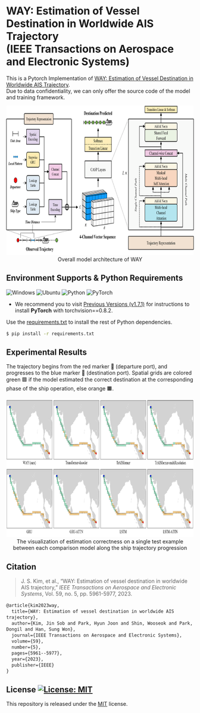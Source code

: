 # WAY: Estimation of Vessel Destination in Worldwide AIS Trajectory</br>(IEEE Transactions on Aerospace and Electronic Systems) 
This is a Pytorch Implementation of [WAY: Estimation of Vessel Destination in Worldwide AIS Trajectory](https://ieeexplore.ieee.org/document/10107762).  
Due to data confidentiality, we can only offer the source code of the model and training framework.

<p align="center">
<img src="/fig/Fig-Model_Overview.png" width="800" height="400">   
  <br>Overall model architecture of WAY
</p>

## Environment Supports & Python Requirements
![Windows](https://img.shields.io/badge/Windows-10&11-%230079d5?style=for-the-badge&logo=windows&logoColor=white)
![Ubuntu](https://img.shields.io/badge/Ubuntu-18.04+-E95420?style=for-the-badge&logo=ubuntu&logoColor=E95420)
![Python](https://img.shields.io/badge/Python-3.8.8-3670A0?style=for-the-badge&logo=python&logoColor=ffdd54)
![PyTorch](https://img.shields.io/badge/PyTorch-1.7.1-%23EE4C2C?style=for-the-badge&logo=PyTorch&logoColor=%23EE4C2C)   
* We recommend you to visit [Previous Versions (v1.7.1)](https://pytorch.org/get-started/previous-versions/#v171) for instructions to install **PyTorch** with torchvision==0.8.2.

Use the [requirements.txt](/requirements.txt) to install the rest of Python dependencies.   
```bash
$ pip install -r requirements.txt
```

## Experimental Results
The trajectory begins from the red marker 🔴 (departure port), and progresses to the blue marker 🔵 (destination port).
Spatial grids are colored green 🟩 if the model estimated the correct destination at the corresponding phase of the ship operation, else orange 🟧.
<p align="center">
<img src="/fig/Fig-model_estimation_example.png" width="890" height="370">   
  <br>The visualization of estimation correctness on a single test example between each comparison model along the ship trajectory progression
</p>

## Citation
> J. S. Kim, et al., “WAY: Estimation of vessel destination in worldwide AIS trajectory,” _IEEE Transactions on Aerospace and Electronic Systems_, Vol. 59, no. 5, pp. 5961-5977, 2023.
```
@article{kim2023way,
  title={WAY: Estimation of vessel destination in worldwide AIS trajectory},
  author={Kim, Jin Sob and Park, Hyun Joon and Shin, Wooseok and Park, Dongil and Han, Sung Won},
  journal={IEEE Transactions on Aerospace and Electronic Systems},
  volume={59},
  number={5},
  pages={5961--5977},
  year={2023},
  publisher={IEEE}
}
```

## License [![License: MIT](https://img.shields.io/badge/License-MIT-yellow.svg)](https://opensource.org/licenses/MIT)
This repository is released under the [MIT](https://choosealicense.com/licenses/mit/) license.

